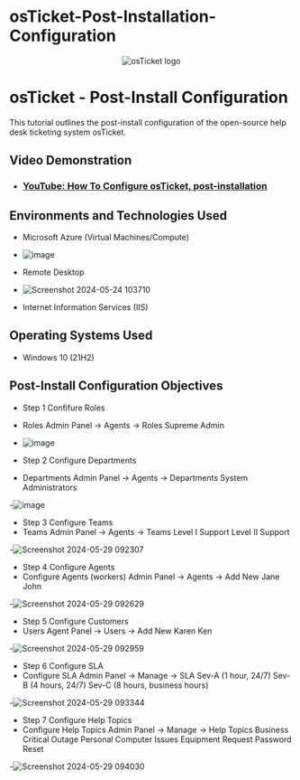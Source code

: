 # osTicket-Post-Installation-Configuration
<p align="center">
<img src="https://i.imgur.com/Clzj7Xs.png" alt="osTicket logo"/>
</p>

<h1>osTicket - Post-Install Configuration</h1>
This tutorial outlines the post-install configuration of the open-source help desk ticketing system osTicket.<br />


<h2>Video Demonstration</h2>

- ### [YouTube: How To Configure osTicket, post-installation](https://www.youtube.com/watch?v=HGywPhfKt4E)

<h2>Environments and Technologies Used</h2>

- Microsoft Azure (Virtual Machines/Compute)

- ![image](https://github.com/MarvisKidd/osTicket-Post-Installation-Configuration/assets/169103317/01acca90-4c14-444e-85f9-0d15195f4d2d)

- Remote Desktop

- ![Screenshot 2024-05-24 103710](https://github.com/MarvisKidd/osTicket-Post-Installation-Configuration/assets/169103317/3bdc5f5a-2ea8-410b-aef1-7a3292850cb7)

- Internet Information Services (IIS)

<h2>Operating Systems Used </h2>

- Windows 10</b> (21H2)

<h2>Post-Install Configuration Objectives</h2>

- Step 1 Confifure Roles
- Roles
Admin Panel -> Agents -> Roles
Supreme Admin

- ![image](https://github.com/MarvisKidd/osTicket-Post-Installation-Configuration/assets/169103317/800e1476-b36d-40c1-a87c-2e488ac3cee4)

- Step 2 Configure Departments
- Departments
Admin Panel -> Agents -> Departments
System Administrators

-![image](https://github.com/MarvisKidd/osTicket-Post-Installation-Configuration/assets/169103317/260491fc-17ee-4728-9373-927a5de60400)


- Step 3 Configure Teams
- Teams
Admin Panel -> Agents -> Teams
Level I Support
Level II Support

-![Screenshot 2024-05-29 092307](https://github.com/MarvisKidd/osTicket-Post-Installation-Configuration/assets/169103317/0e854a2c-cc58-4d81-89eb-480f194e4b6d)


- Step 4 Configure Agents
- Configure Agents (workers)
Admin Panel -> Agents -> Add New
Jane
John

-![Screenshot 2024-05-29 092629](https://github.com/MarvisKidd/osTicket-Post-Installation-Configuration/assets/169103317/7854eb52-176a-4946-8350-acf1b28dd515)


- Step 5 Configure Customers
- Users 
Agent Panel -> Users -> Add New
Karen
Ken

-![Screenshot 2024-05-29 092959](https://github.com/MarvisKidd/osTicket-Post-Installation-Configuration/assets/169103317/3359f541-6ee0-4a12-a36f-80610271835a)


- Step 6 Configure SLA
- Configure SLA
Admin Panel -> Manage -> SLA
Sev-A (1 hour, 24/7)
Sev-B (4 hours, 24/7)
Sev-C (8 hours, business hours)

-![Screenshot 2024-05-29 093344](https://github.com/MarvisKidd/osTicket-Post-Installation-Configuration/assets/169103317/c67178b8-0540-41d0-9490-4e2a51019235)


- Step 7 Configure Help Topics
- Configure Help Topics
Admin Panel -> Manage -> Help Topics
Business Critical Outage
Personal Computer Issues
Equipment Request
Password Reset

-![Screenshot 2024-05-29 094030](https://github.com/MarvisKidd/osTicket-Post-Installation-Configuration/assets/169103317/4fe9ed3b-b215-4c4a-9fb5-8d2c23adaf13)


